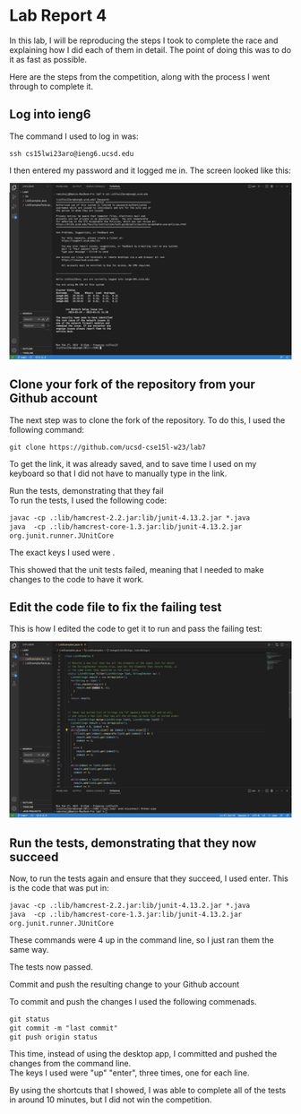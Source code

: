 # Lab Report 4  

In this lab, I will be reproducing the steps I took to complete the race and explaining how I did each of them in detail. The point of doing this was to do it as fast as possible.   

Here are the steps from the competition, along with the process I went through to complete it.  


## Log into ieng6  

The command I used to log in was:

```
ssh cs15lwi23aro@ieng6.ucsd.edu
```   
  
I then entered my password and it logged me in. The screen looked like this:  

![Image](Step1.pds.png)   



## Clone your fork of the repository from your Github account  
The next step was to clone the fork of the repository. To do this, I used the following command: 
```
git clone https://github.com/ucsd-cse15l-w23/lab7
```   
To get the link, it was already saved, and to save time I used <up> <up> on my keyboard so that I did not have to manually type in the link.

Run the tests, demonstrating that they fail  
To run the tests, I used the following code:   
  
```
javac -cp .:lib/hamcrest-2.2.jar:lib/junit-4.13.2.jar *.java
java  -cp .:lib/hamcrest-core-1.3.jar:lib/junit-4.13.2.jar org.junit.runner.JUnitCore 
```    
  
The exact keys I used were <up><up><enter>.  
  
This showed that the unit tests failed, meaning that I needed to make changes to the code to have it work. 
  
## Edit the code file to fix the failing test   
  
This is how I edited the code to get it to run and pass the failing test:   
  
 ![Image](easy.png)   

 

## Run the tests, demonstrating that they now succeed  
  
Now, to run the tests again and ensure that they succeed, I used <up><up><up><up> enter. This is the code that was put in:
```
javac -cp .:lib/hamcrest-2.2.jar:lib/junit-4.13.2.jar *.java
java  -cp .:lib/hamcrest-core-1.3.jar:lib/junit-4.13.2.jar org.junit.runner.JUnitCore 
```      
  
These commands were 4 up in the command line, so I just ran them the same way. 
  
The tests now passed. 

Commit and push the resulting change to your Github account  
  
To commit and push the changes I used the following commenads.   
  
```
git status       
git commit -m "last commit"
git push origin status 
```     
This time, instead of using the desktop app, I committed and pushed the changes from the command line.   
The keys I used were "up" "enter", three times, one for each line. 
  
By using the shortcuts that I showed, I was able to complete all of the tests in around 10 minutes, but I did not win the competition. 
  

